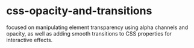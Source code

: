 # css-opacity-and-transitions
focused on manipulating element transparency using alpha channels and opacity, as well as adding smooth transitions to CSS properties for interactive effects.
